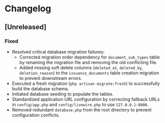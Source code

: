 # Changelog

## [Unreleased]

### Fixed
- Resolved critical database migration failures:
  - Corrected migration order dependency for `document_sub_types` table by renaming the migration file and removing the old conflicting file.
  - Added missing soft delete columns (`deleted_at`, `deleted_by`, `deletion_reason`) to the `issuance_documents` table creation migration to prevent downstream errors.
- Executed a fresh migration (`php artisan migrate:fresh`) to successfully build the database schema.
- Initiated database seeding to populate the tables.
- Standardized application URL configuration by correcting fallback URLs in `config/app.php` and `config/livewire.php` to use `127.0.0.1:8000`.
- Removed redundant `database.php` from the root directory to prevent configuration conflicts.